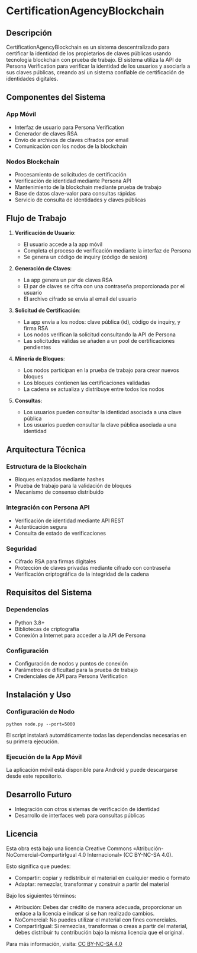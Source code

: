 # CertificationAgencyBlockchain

## Descripción

CertificationAgencyBlockchain es un sistema descentralizado para certificar la identidad de los propietarios de claves públicas usando tecnología blockchain con prueba de trabajo. El sistema utiliza la API de Persona Verification para verificar la identidad de los usuarios y asociarla a sus claves públicas, creando así un sistema confiable de certificación de identidades digitales.

## Componentes del Sistema

### App Móvil
- Interfaz de usuario para Persona Verification
- Generador de claves RSA
- Envío de archivos de claves cifrados por email
- Comunicación con los nodos de la blockchain

### Nodos Blockchain
- Procesamiento de solicitudes de certificación
- Verificación de identidad mediante Persona API
- Mantenimiento de la blockchain mediante prueba de trabajo
- Base de datos clave-valor para consultas rápidas
- Servicio de consulta de identidades y claves públicas

## Flujo de Trabajo

1. **Verificación de Usuario**: 
   - El usuario accede a la app móvil
   - Completa el proceso de verificación mediante la interfaz de Persona
   - Se genera un código de inquiry (código de sesión)

2. **Generación de Claves**:
   - La app genera un par de claves RSA
   - El par de claves se cifra con una contraseña proporcionada por el usuario
   - El archivo cifrado se envía al email del usuario

3. **Solicitud de Certificación**:
   - La app envía a los nodos: clave pública (id), código de inquiry, y firma RSA
   - Los nodos verifican la solicitud consultando la API de Persona
   - Las solicitudes válidas se añaden a un pool de certificaciones pendientes

4. **Minería de Bloques**:
   - Los nodos participan en la prueba de trabajo para crear nuevos bloques
   - Los bloques contienen las certificaciones validadas
   - La cadena se actualiza y distribuye entre todos los nodos

5. **Consultas**:
   - Los usuarios pueden consultar la identidad asociada a una clave pública
   - Los usuarios pueden consultar la clave pública asociada a una identidad

## Arquitectura Técnica

### Estructura de la Blockchain
- Bloques enlazados mediante hashes
- Prueba de trabajo para la validación de bloques
- Mecanismo de consenso distribuido

### Integración con Persona API
- Verificación de identidad mediante API REST
- Autenticación segura
- Consulta de estado de verificaciones

### Seguridad
- Cifrado RSA para firmas digitales
- Protección de claves privadas mediante cifrado con contraseña
- Verificación criptográfica de la integridad de la cadena

## Requisitos del Sistema

### Dependencias
- Python 3.8+
- Bibliotecas de criptografía
- Conexión a Internet para acceder a la API de Persona

### Configuración
- Configuración de nodos y puntos de conexión
- Parámetros de dificultad para la prueba de trabajo
- Credenciales de API para Persona Verification

## Instalación y Uso

### Configuración de Nodo
```
python node.py --port=5000
```

El script instalará automáticamente todas las dependencias necesarias en su primera ejecución.

### Ejecución de la App Móvil
La aplicación móvil está disponible para Android y puede descargarse desde este repositorio.

## Desarrollo Futuro
- Integración con otros sistemas de verificación de identidad
- Desarrollo de interfaces web para consultas públicas

## Licencia

Esta obra está bajo una licencia Creative Commons «Atribución-NoComercial-CompartirIgual 4.0 Internacional» (CC BY-NC-SA 4.0).

Esto significa que puedes:
- Compartir: copiar y redistribuir el material en cualquier medio o formato
- Adaptar: remezclar, transformar y construir a partir del material

Bajo los siguientes términos:
- Atribución: Debes dar crédito de manera adecuada, proporcionar un enlace a la licencia e indicar si se han realizado cambios.
- NoComercial: No puedes utilizar el material con fines comerciales.
- CompartirIgual: Si remezclas, transformas o creas a partir del material, debes distribuir tu contribución bajo la misma licencia que el original.

Para más información, visita: [CC BY-NC-SA 4.0](https://creativecommons.org/licenses/by-nc-sa/4.0/deed.es)
